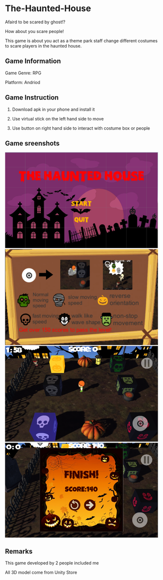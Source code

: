 # The-Haunted-House

Afaird to be scared by ghost!? 

How about you scare people!

This game is about you act as a theme park staff change different costumes to scare players in the haunted house.

## Game Information
Game Genre: RPG

Platform: Andriod

## Game Instruction
1. Download apk in your phone and install it

2. Use virtual stick on the left hand side to move

3. Use button on right hand side to interact with costume box or people

## Game sreenshots
![menu](screenshots/menu.png)
![guide](screenshots/guide.png)
![gameplay](screenshots/gameplay.png)
![finishscreen](screenshots/FinishScreen.png)

## Remarks
This game developed by 2 people included me

All 3D model come from Unity Store


